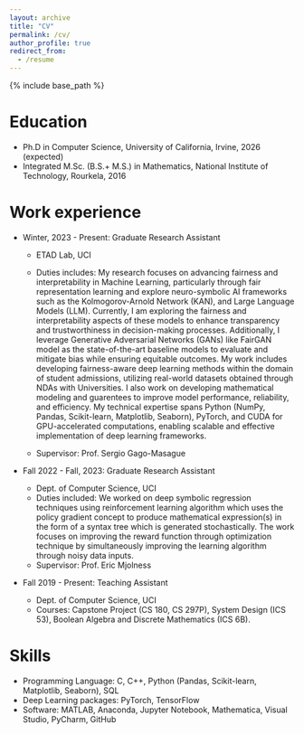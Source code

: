 ```yaml
---
layout: archive
title: "CV"
permalink: /cv/
author_profile: true
redirect_from:
  - /resume
---
```


{% include base_path %}

Education
======
* Ph.D in Computer Science, University of California, Irvine, 2026 (expected)
* Integrated M.Sc. (B.S.+ M.S.) in Mathematics, National Institute of Technology, Rourkela, 2016


Work experience
======
* Winter, 2023 - Present: Graduate Research Assistant
  * ETAD Lab, UCI
  * Duties includes: My research focuses on advancing fairness and interpretability in Machine Learning, particularly through fair representation learning and explore neuro-symbolic AI frameworks such as the Kolmogorov-Arnold Network (KAN), and Large Language Models (LLM). Currently, I am exploring the fairness and interpretability aspects of these models to enhance transparency and trustworthiness in decision-making processes. Additionally, I leverage Generative Adversarial Networks (GANs) like FairGAN model as the state-of-the-art baseline models to evaluate and mitigate bias while ensuring equitable outcomes. My work includes developing fairness-aware deep learning methods within the domain of student admissions, utilizing real-world datasets obtained through NDAs with Universities. I also work on developing mathematical modeling and guarentees to improve model performance, reliability, and efficiency. My technical expertise spans Python (NumPy, Pandas, Scikit-learn, Matplotlib, Seaborn), PyTorch, and CUDA for GPU-accelerated computations, enabling scalable and effective implementation of deep learning frameworks.

  * Supervisor: Prof. Sergio Gago-Masague

* Fall 2022 - Fall, 2023: Graduate Research Assistant
  * Dept. of Computer Science, UCI
  * Duties included: We worked on deep symbolic regression techniques using reinforcement learning algorithm which uses the policy gradient concept to produce mathematical expression(s) in the form of a syntax tree which is generated stochastically. The work focuses on improving the reward function through optimization technique by simultaneously improving the learning algorithm through noisy data inputs.
  * Supervisor: Prof. Eric Mjolness

* Fall 2019 - Present: Teaching Assistant
  * Dept. of Computer Science, UCI
  * Courses: Capstone Project (CS 180, CS 297P), System Design (ICS 53), Boolean Algebra and Discrete Mathematics (ICS 6B).
  
  
Skills
======
* Programming Language: C, C++, Python (Pandas, Scikit-learn, Matplotlib, Seaborn), SQL
* Deep Learning packages: PyTorch, TensorFlow
* Software: MATLAB, Anaconda, Jupyter Notebook, Mathematica, Visual Studio, PyCharm, GitHub
